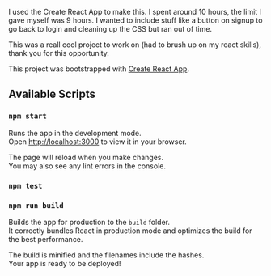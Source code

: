 I used the Create React App to make this. I spent around 10 hours, the limit I gave myself was 9 hours. I wanted to include stuff like a button on signup to go back to login and cleaning up the CSS but ran out of time.

This was a reall cool project to work on (had to brush up on my react skills), thank you for this opportunity.

This project was bootstrapped with [Create React App](https://github.com/facebook/create-react-app).

## Available Scripts

### `npm start`

Runs the app in the development mode.\
Open [http://localhost:3000](http://localhost:3000) to view it in your browser.

The page will reload when you make changes.\
You may also see any lint errors in the console.

### `npm test`

### `npm run build`

Builds the app for production to the `build` folder.\
It correctly bundles React in production mode and optimizes the build for the best performance.

The build is minified and the filenames include the hashes.\
Your app is ready to be deployed!


